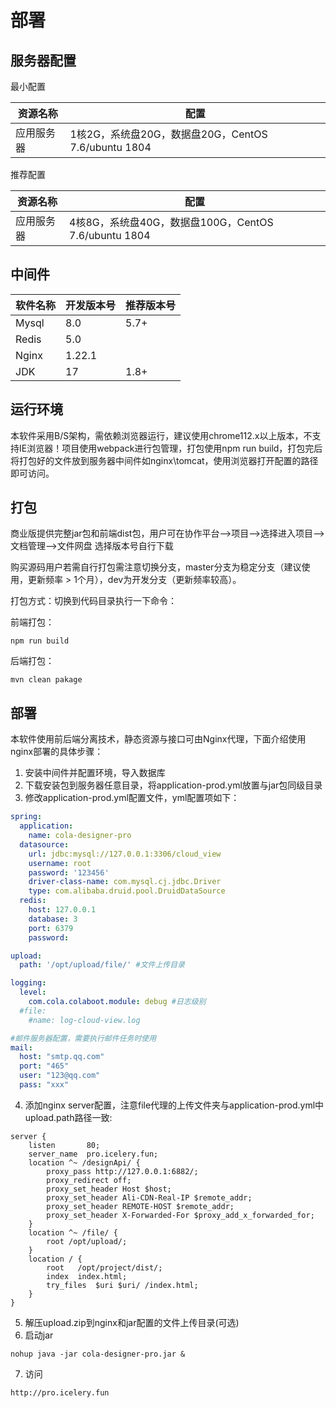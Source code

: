# 部署
## 服务器配置

最小配置

| 资源名称  | 配置                                        |
|-------|-------------------------------------------|
| 应用服务器 | 1核2G，系统盘20G，数据盘20G，CentOS 7.6/ubuntu 1804 |

 推荐配置

| 资源名称  | 配置                                         |
|-------|--------------------------------------------|
| 应用服务器 | 4核8G，系统盘40G，数据盘100G，CentOS 7.6/ubuntu 1804 |
## 中间件

| 软件名称  | 开发版本号 | 推荐版本号 |
|-------|------|-------|
| Mysql | 8.0  | 5.7+  |
| Redis | 5.0  |       |
| Nginx | 1.22.1 |     |
| JDK   | 17   | 1.8+  |

## 运行环境
本软件采用B/S架构，需依赖浏览器运行，建议使用chrome112.x以上版本，不支持IE浏览器！项目使用webpack进行包管理，打包使用npm run build，打包完后将打包好的文件放到服务器中间件如nginx\tomcat，使用浏览器打开配置的路径即可访问。
## 打包
商业版提供完整jar包和前端dist包，用户可在协作平台-->项目-->选择进入项目-->文档管理-->文件网盘 选择版本号自行下载

购买源码用户若需自行打包需注意切换分支，master分支为稳定分支（建议使用，更新频率 > 1个月），dev为开发分支（更新频率较高）。

打包方式：切换到代码目录执行一下命令：

前端打包：
```shell
npm run build
```
后端打包：
```shell
mvn clean pakage
```
## 部署

本软件使用前后端分离技术，静态资源与接口可由Nginx代理，下面介绍使用nginx部署的具体步骤：
1. 安装中间件并配置环境，导入数据库
2. 下载安装包到服务器任意目录，将application-prod.yml放置与jar包同级目录
3. 修改application-prod.yml配置文件，yml配置项如下：
```yaml
spring:
  application:
    name: cola-designer-pro
  datasource:
    url: jdbc:mysql://127.0.0.1:3306/cloud_view
    username: root
    password: '123456'
    driver-class-name: com.mysql.cj.jdbc.Driver
    type: com.alibaba.druid.pool.DruidDataSource
  redis:
    host: 127.0.0.1
    database: 3
    port: 6379
    password: 

upload:
  path: '/opt/upload/file/' #文件上传目录

logging:
  level:
    com.cola.colaboot.module: debug #日志级别
  #file:
    #name: log-cloud-view.log

#邮件服务器配置，需要执行邮件任务时使用
mail: 
  host: "smtp.qq.com"
  port: "465"
  user: "123@qq.com"
  pass: "xxx"
```
4. 添加nginx server配置，注意file代理的上传文件夹与application-prod.yml中upload.path路径一致:
```
server {
    listen       80;
    server_name  pro.icelery.fun;
    location ^~ /designApi/ {
        proxy_pass http://127.0.0.1:6882/;
        proxy_redirect off;
        proxy_set_header Host $host;
        proxy_set_header Ali-CDN-Real-IP $remote_addr;
        proxy_set_header REMOTE-HOST $remote_addr;
        proxy_set_header X-Forwarded-For $proxy_add_x_forwarded_for;
    }
    location ^~ /file/ {
        root /opt/upload/;
    }
    location / {
        root   /opt/project/dist/;
        index  index.html;
        try_files  $uri $uri/ /index.html;
    }
}
```
5. 解压upload.zip到nginx和jar配置的文件上传目录(可选)
6. 启动jar
```shell
nohup java -jar cola-designer-pro.jar &
```
7. 访问
```shell
http://pro.icelery.fun
```
